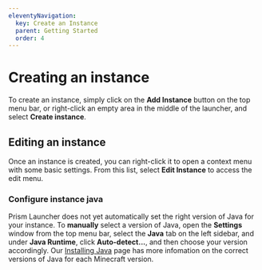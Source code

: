```yaml
---
eleventyNavigation:
  key: Create an Instance
  parent: Getting Started
  order: 4
---
```


# Creating an instance

To create an instance, simply click on the **Add Instance** button on the top menu bar, or right-click an empty area in the middle of the launcher, and select **Create instance**.

## Editing an instance

Once an instance is created, you can right-click it to open a context menu with some basic settings. From this list, select **Edit Instance** to access the edit menu.

### Configure instance java

Prism Launcher does not yet automatically set the right version of Java for your instance. To **manually** select a version of Java, open the **Settings** window from the top menu bar, select the **Java** tab on the left sidebar, and under **Java Runtime**, click **Auto-detect...**, and then choose your version accordingly. Our [Installing Java](../installing-java) page has more infomation on the correct versions of Java for each Minecraft version.
